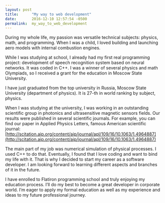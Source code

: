 ```yaml
---
layout: post
title:      "My way to web development"
date:       2016-12-10 12:57:54 -0500
permalink:  my_way_to_web_development
---
```



During my whole life, my passion was versatile technical subjects: physics, math, and programming. When I was a child, I loved building and launching aero models with internal combustion engines. 

While I was studying at school, I already had my first real programming project: development of speech recognition system based on neural networks. It was coded in C++. I was a winner of several physics and math Olympiads, so I received a grant for the education in Moscow State University.

I have just graduated from the top university in Russia, Moscow State University (department of physics). It is 27-th in world ranking by subject, physics.

When I was studying at the university, I was working in an outstanding scientific group in photonics and ultrasensitive magnetic sensors fields. Our results were published in several scientific journals. For example, you can find our paper in Applied Physics Letters, famous American scientific journal:
[http://scitation.aip.org/content/aip/journal/apl/109/16/10.1063/1.4964887](http://scitation.aip.org/content/aip/journal/apl/109/16/10.1063/1.4964887)

The main part of my job was numerical simulation of physical processes. I used C++ to do that. Eventually, I found that I love coding and want to bind my life with it. That is why I decided to start my career as a software developer. I am looking forward to learning different aspects and branches of it in the future.

I have enrolled to Flatiron programming school and truly enjoying my education process. I’ll do my best to become a great developer in corporate world. I’m eager to apply my formal education as well as my experience and ideas to my future professional journey.

